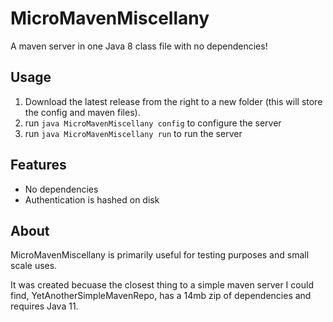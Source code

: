 # MicroMavenMiscellany

A maven server in one Java 8 class file with no dependencies!

## Usage

1. Download the latest release from the right to a new folder (this will store the config and maven files).
2. run `java MicroMavenMiscellany config` to configure the server
3. run `java MicroMavenMiscellany run` to run the server

## Features

* No dependencies
* Authentication is hashed on disk

## About

MicroMavenMiscellany is primarily useful for testing purposes and small scale uses.

It was created becuase the closest thing to a simple maven server I could find, YetAnotherSimpleMavenRepo, has a 14mb zip of dependencies and requires Java 11.
